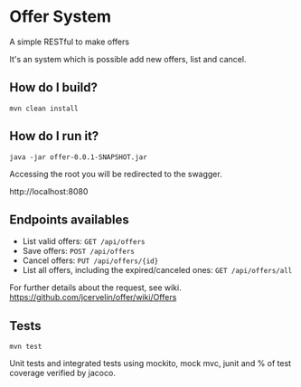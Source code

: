 # Offer System

A simple RESTful to make offers

It's an system which is possible add new offers, list and cancel.

## How do I build?
``` Shell
mvn clean install
```

## How do I run it?
``` Shell
java -jar offer-0.0.1-SNAPSHOT.jar
```
Accessing the root you will be redirected to the swagger.

http://localhost:8080

## Endpoints availables
* List valid offers: ``` GET /api/offers ```
* Save offers: ``` POST /api/offers ```
* Cancel offers: ``` PUT /api/offers/{id} ```
* List all offers, including the expired/canceled ones: ``` GET /api/offers/all ```

For further details about the request, see wiki.
https://github.com/jcervelin/offer/wiki/Offers

## Tests
``` Shell
mvn test
```
Unit tests and integrated tests using mockito, mock mvc, junit and % of test coverage verified by jacoco.
